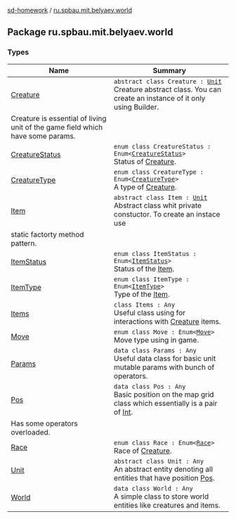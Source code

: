 [sd-homework](../index.md) / [ru.spbau.mit.belyaev.world](.)

## Package ru.spbau.mit.belyaev.world

### Types

| Name | Summary |
|---|---|
| [Creature](-creature/index.md) | `abstract class Creature : `[`Unit`](-unit/index.md)<br>Creature abstract class. You can create an instance of it only using Builder.
Creature is essential of living unit of the game field which have some params. |
| [CreatureStatus](-creature-status/index.md) | `enum class CreatureStatus : Enum<`[`CreatureStatus`](-creature-status/index.md)`>`<br>Status of [Creature](-creature/index.md). |
| [CreatureType](-creature-type/index.md) | `enum class CreatureType : Enum<`[`CreatureType`](-creature-type/index.md)`>`<br>A type of [Creature](-creature/index.md). |
| [Item](-item/index.md) | `abstract class Item : `[`Unit`](-unit/index.md)<br>Abstract class whit private constuctor. To create an instace use
static factorty method pattern. |
| [ItemStatus](-item-status/index.md) | `enum class ItemStatus : Enum<`[`ItemStatus`](-item-status/index.md)`>`<br>Status of the [Item](-item/index.md). |
| [ItemType](-item-type/index.md) | `enum class ItemType : Enum<`[`ItemType`](-item-type/index.md)`>`<br>Type of the [Item](-item/index.md). |
| [Items](-items/index.md) | `class Items : Any`<br>Useful class using for interactions with [Creature](-creature/index.md) items. |
| [Move](-move/index.md) | `enum class Move : Enum<`[`Move`](-move/index.md)`>`<br>Move type using in game. |
| [Params](-params/index.md) | `data class Params : Any`<br>Useful data class for basic unit mutable params with bunch of operators. |
| [Pos](-pos/index.md) | `data class Pos : Any`<br>Basic position on the map grid class which essentially is a pair of [Int](#).
Has some operators overloaded. |
| [Race](-race/index.md) | `enum class Race : Enum<`[`Race`](-race/index.md)`>`<br>Race of [Creature](-creature/index.md). |
| [Unit](-unit/index.md) | `abstract class Unit : Any`<br>An abstract entity denoting all entities that have position [Pos](-pos/index.md). |
| [World](-world/index.md) | `data class World : Any`<br>A simple class to store world entities like creatures and items. |
